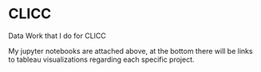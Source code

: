 # CLICC
Data Work that I do for CLICC

My jupyter notebooks are attached above, at the bottom there will be links to tableau visualizations regarding each specific project. 

